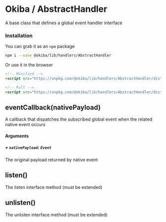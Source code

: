 

# Okiba / AbstractHandler
A base class that defines a global event handler interface




### Installation

You can grab it as an `npm` package
```bash
npm i --save @okiba/lib/handlers/AbstractHandler
```

Or use it in the browser
```html
<!-- Minified -->
<script src="https://unpkg.com/@okiba/lib/handlers/AbstractHandler/dist/index.min.js"></script>

<!-- Full -->
<script src="https://unpkg.com/@okiba/lib/handlers/AbstractHandler/dist/index.js"></script>
```







## eventCallback(nativePayload)


A callback that dispatches the subscribed global event when the related native event occurs







#### Arguments


##### + `nativePayload`: `Event`

The original payload returned by native event





## listen()


The listen interface method (must be extended)







## unlisten()


The unlisten interface method (must be extended)






